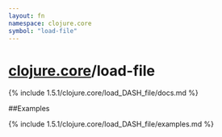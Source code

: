 ```yaml
---
layout: fn
namespace: clojure.core
symbol: "load-file"
---
```


# [clojure.core](../)/load-file

{% include 1.5.1/clojure.core/load_DASH_file/docs.md %}

##Examples

{% include 1.5.1/clojure.core/load_DASH_file/examples.md %}

